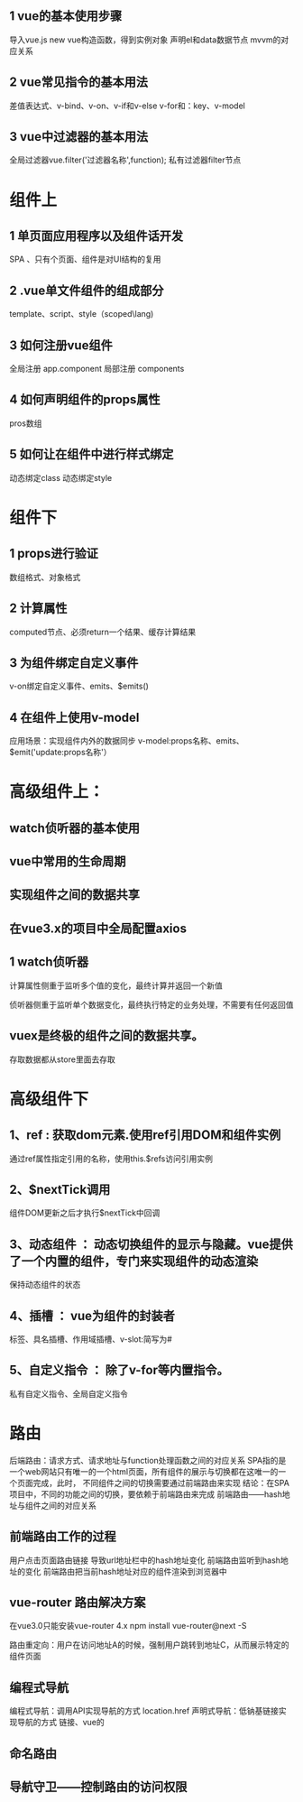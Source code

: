 

## 1 vue的基本使用步骤
导入vue.js
new vue构造函数，得到实例对象
声明el和data数据节点
mvvm的对应关系

## 2 vue常见指令的基本用法
差值表达式、v-bind、v-on、v-if和v-else
v-for和：key、v-model

## 3 vue中过滤器的基本用法
全局过滤器vue.filter('过滤器名称',function);
私有过滤器filter节点


# 组件上

## 1 单页面应用程序以及组件话开发
SPA 、只有个页面、组件是对UI结构的复用

## 2 .vue单文件组件的组成部分
template、script、style（scoped\lang)

## 3 如何注册vue组件
全局注册 app.component
局部注册 components

## 4 如何声明组件的props属性
pros数组

## 5 如何让在组件中进行样式绑定
动态绑定class
动态绑定style

# 组件下

## 1 props进行验证
数组格式、对象格式
## 2 计算属性
computed节点、必须return一个结果、缓存计算结果

## 3 为组件绑定自定义事件
v-on绑定自定义事件、emits、$emits()

## 4 在组件上使用v-model
应用场景：实现组件内外的数据同步
v-model:props名称、emits、$emit('update:props名称'）

# 高级组件上：
## watch侦听器的基本使用
## vue中常用的生命周期
## 实现组件之间的数据共享
## 在vue3.x的项目中全局配置axios

## 1 watch侦听器

计算属性侧重于监听多个值的变化，最终计算并返回一个新值

侦听器侧重于监听单个数据变化，最终执行特定的业务处理，不需要有任何返回值

## vuex是终极的组件之间的数据共享。

存取数据都从store里面去存取


# 高级组件下

## 1、ref : 获取dom元素.使用ref引用DOM和组件实例
通过ref属性指定引用的名称，使用this.$refs访问引用实例

## 2、$nextTick调用
组件DOM更新之后才执行$nextTick中回调

## 3、动态组件 ： 动态切换组件的显示与隐藏。vue提供了一个内置的<component>组件，专门来实现组件的动态渲染
保持动态组件的状态

## 4、插槽 ： vue为组件的封装者
<slot>标签、具名插槽、作用域插槽、v-slot:简写为#

## 5、自定义指令 ： 除了v-for等内置指令。
私有自定义指令、全局自定义指令


# 路由

后端路由：请求方式、请求地址与function处理函数之间的对应关系
SPA指的是一个web网站只有唯一的一个html页面，所有组件的展示与切换都在这唯一的一个页面完成，此时，
不同组件之间的切换需要通过前端路由来实现
结论：在SPA项目中，不同的功能之间的切换，要依赖于前端路由来完成
前端路由——hash地址与组件之间的对应关系
## 前端路由工作的过程
用户点击页面路由链接
导致url地址栏中的hash地址变化
前端路由监听到hash地址的变化
前端路由把当前hash地址对应的组件渲染到浏览器中

##  vue-router 路由解决方案
在vue3.0只能安装vue-router 4.x 
npm install vue-router@next -S

路由重定向：用户在访问地址A的时候，强制用户跳转到地址C，从而展示特定的组件页面 

## 编程式导航

编程式导航：调用API实现导航的方式  location.href
声明式导航：低钠基链接实现导航的方式  <a>链接、vue的<router-link>

## 命名路由
## 导航守卫——控制路由的访问权限

